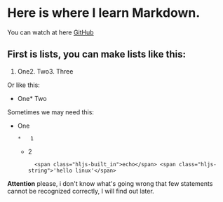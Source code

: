 # Here is where I learn Markdown.

 You can watch at here [GitHub](https://github.com/WJHPrince/Markdown)

## First is lists, you can make lists like this:

1.  One2.  Two3.  Three

Or like this: 

*   One*   Two

Sometimes we may need this:

*   One

        *   1
    *   2

              <span class="hljs-built_in">echo</span> <span class="hljs-string">'hello linux'</span>

**Attention** please, i don't know what's going wrong that few statements cannot be recognized correctly, I will find out later.
